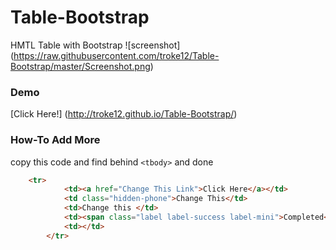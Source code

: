 # Table-Bootstrap
HMTL Table with Bootstrap
![screenshot] (https://raw.githubusercontent.com/troke12/Table-Bootstrap/master/Screenshot.png)
### Demo
[Click Here!] (http://troke12.github.io/Table-Bootstrap/)
### How-To Add More
copy this code and find behind `<tbody>` and done
```HTML
    <tr>
			<td><a href="Change This Link">Click Here</a></td>
			<td class="hidden-phone">Change This</td>
			<td>Change this </td>
			<td><span class="label label-success label-mini">Completed</span></td>
			<td></td>
		</tr>
